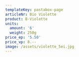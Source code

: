 ```yaml
---
templateKey: pastabox-page
articleNr: Bio Violette
product: B-Violette
units:
  amount: '6'
  weight: 250g
price_ep: '5.50'
price_vp: 8.--
image: /assets/violette_5ei.jpg
---
```



